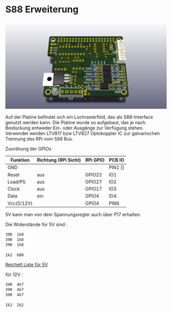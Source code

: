S88 Erweiterung
===============

![RPI-MCP2515-S88](https://github.com/GBert/misc/raw/master/RPi-MCP2515/pictures/RPi-MCP2515_S88.png)

Auf der Platine befindet sich ein Lochrasterfeld, das als S88-Interface genutzt werden kann. Die
Platine wurde so aufgebaut, das je nach Bestückung entweder Ein- oder Ausgänge zur Verf&uuml;gung stehen.
Verwendet werden LTV817 bzw LTV827 Optokoppler IC zur galvanischen Trennung des RPi vom S88 Bus.

Zuordnung der GPIOs

| Funktion    | Richtung (RPi Sicht) | RPi GPIO | PCB IO   |
| ----------- | -------------------- |--------- | -------- |
| GND         |                      |          | PIN1 []  |
| Reset       | aus                  | GPIO22   | IO1      |
| Load/PS     | aus                  | GPIO27   | IO2      |
| Clock       | aus                  | GPIO17   | IO3      |
| Data        | ein                  | GPIO4    | IO4      |
| Vcc(5/12V)  |                      | GPIO4    | PIN6     |

5V kann man von dem Spannungsregler auch &uuml;ber P17 erhalten.

Die Widerst&auml;nde f&uuml;r 5V sind :
```
390  1k8
390  1k8
390  1k8

1k2  680
```
[Reichelt Liste f&uuml;r 5V](https://www.reichelt.de/my/1365230)

f&uuml;r 12V :
```
390  4k7
390  4k7
390  4k7

1k2  2k2
```
